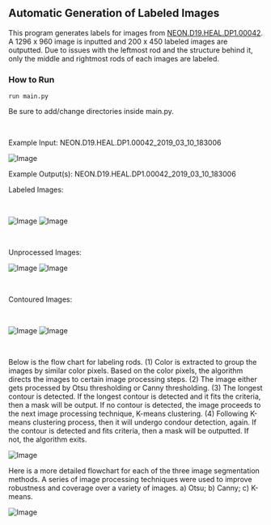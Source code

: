 <!-- ## Heading 2
### Heading 3
#### Heading 4
##### Heading 5
###### Heading 6 -->

## Automatic Generation of Labeled Images

This program generates labels for images from [NEON.D19.HEAL.DP1.00042](https://phenocam.sr.unh.edu/webcam/browse/NEON.D19.HEAL.DP1.00042/). A 1296 x 960 image is inputted and 200 x 450 labeled images are outputted. Due to issues with the leftmost rod and the structure behind it, only the middle and rightmost rods of each images are labeled.


### How to Run

    run main.py

Be sure to add/change directories inside main.py.

<br />

Example Input: NEON.D19.HEAL.DP1.00042_2019_03_10_183006

![Image](./figures/NEON.D19.HEAL.DP1.00042_2019_03_10_183006.jpg )

Example Output(s): NEON.D19.HEAL.DP1.00042_2019_03_10_183006

Labeled Images:

<br />

![Image](./figures/NEON.D19.HEAL.DP1.00042_2019_03_10_183006.jpg_Mid_Mask.jpg )
![Image](./figures/NEON.D19.HEAL.DP1.00042_2019_03_10_183006.jpg_Right_Mask.jpg )

<br />

Unprocessed Images:
<br />

![Image](./figures/NEON.D19.HEAL.DP1.00042_2019_03_10_183006.jpg_Mid.jpg )
![Image](./figures/NEON.D19.HEAL.DP1.00042_2019_03_10_183006.jpg_Right.jpg )

<br />

Contoured Images:

<br />

![Image](./figures/NEON.D19.HEAL.DP1.00042_2019_03_10_183006.jpg_Mid_Canny.jpg )
![Image](./figures/NEON.D19.HEAL.DP1.00042_2019_03_10_183006.jpg_Right_Canny.jpg )

<br />


Below is the flow chart for labeling rods. (1) Color is extracted to group the images by similar color pixels. Based on the color pixels, the algorithm directs the images to certain image processing steps. (2) The image either gets processed by Otsu thresholding or Canny thresholding. (3) The longest contour is detected. If the longest contour is detected and it fits the criteria, then a mask will be output. If no contour is detected, the image proceeds to the next image processing technique, K-means clustering. (4) Following K-means clustering process, then it will undergo condour detection, again. If the contour is detected and fits criteria, then a mask will be outputted. If not, the algorithm exits. 

![Image](./figures/fig01.png )


Here is a more detailed flowchart for each of the three image segmentation methods. A series of image processing techniques were used to improve robustness and coverage over a variety of images. a) Otsu; b) Canny; c) K-means.

![Image](./figures/fig02.png )